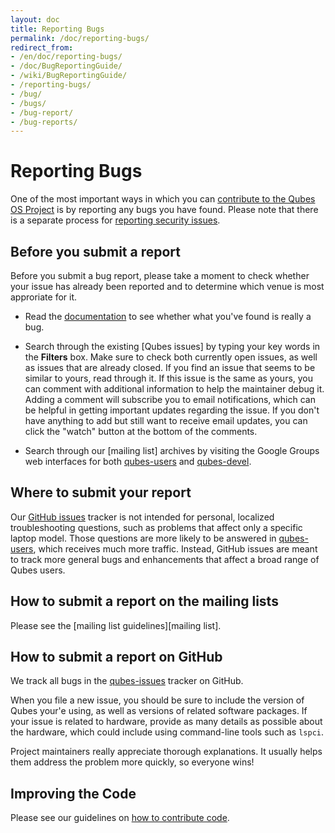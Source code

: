 ```yaml
---
layout: doc
title: Reporting Bugs
permalink: /doc/reporting-bugs/
redirect_from:
- /en/doc/reporting-bugs/
- /doc/BugReportingGuide/
- /wiki/BugReportingGuide/
- /reporting-bugs/
- /bug/
- /bugs/
- /bug-report/
- /bug-reports/
---
```


Reporting Bugs
==============

One of the most important ways in which you can [contribute to the Qubes OS
Project] is by reporting any bugs you have found. Please note that there is a
separate process for [reporting security issues](/security/).


Before you submit a report
--------------------------

Before you submit a bug report, please take a moment to check whether your issue
has already been reported and to determine which venue is most approriate for
it.

 * Read the [documentation] to see whether what you've found is really a bug.

 * Search through the existing [Qubes issues] by typing your key words in the
   **Filters** box. Make sure to check both currently open issues, as well as
   issues that are already closed. If you find an issue that seems to be similar
   to yours, read through it. If this issue is the same as yours, you can
   comment with additional information to help the maintainer debug it. Adding a
   comment will subscribe you to email notifications, which can be helpful in
   getting important updates regarding the issue. If you don't have anything to
   add but still want to receive email updates, you can click the "watch" button
   at the bottom of the comments.

 * Search through our [mailing list] archives by visiting the Google Groups web
   interfaces for both [qubes-users] and [qubes-devel].


Where to submit your report
---------------------------

Our [GitHub issues][qubes-issues] tracker is not intended for personal,
localized troubleshooting questions, such as problems that affect only a
specific laptop model. Those questions are more likely to be answered in
[qubes-users], which receives much more traffic. Instead, GitHub issues are
meant to track more general bugs and enhancements that affect a broad range of
Qubes users.


How to submit a report on the mailing lists
-------------------------------------------

Please see the [mailing list guidelines][mailing list].


How to submit a report on GitHub
--------------------------------

We track all bugs in the [qubes-issues] tracker on GitHub.

When you file a new issue, you should be sure to include the version of Qubes
your'e using, as well as versions of related software packages. If your issue is
related to hardware, provide as many details as possible about the hardware,
which could include using command-line tools such as `lspci`.

Project maintainers really appreciate thorough explanations. It usually
helps them address the problem more quickly, so everyone wins!

Improving the Code
------------------

Please see our guidelines on [how to contribute code].


[contribute to the Qubes OS Project]: /doc/contributing/
[documentation]: /doc/
[qubes-issues]: https://github.com/QubesOS/qubes-issues/issues
[mailing lists]: https://www.qubes-os.org/mailing-lists/
[qubes-users]: https://groups.google.com/group/qubes-users
[qubes-devel]: https://groups.google.com/group/qubes-devel
[how to contribute code]: /doc/contributing/#contributing-code


